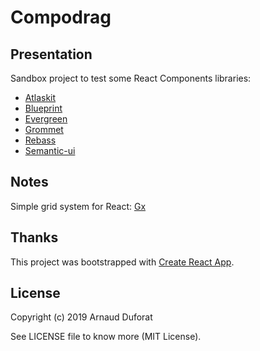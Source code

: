 # Compodrag

## Presentation

Sandbox project to test some React Components libraries:
* [Atlaskit](https://bitbucket.org/atlassian/atlaskit-mk-2)
* [Blueprint](https://github.com/palantir/blueprint)
* [Evergreen](https://github.com/segmentio/evergreen)
* [Grommet](https://github.com/grommet/grommet)
* [Rebass](https://github.com/rebassjs/rebass)
* [Semantic-ui](https://github.com/Semantic-Org/Semantic-UI)

## Notes

Simple grid system for React: [Gx](https://github.com/jxnblk/gx)

## Thanks

This project was bootstrapped with [Create React App](https://github.com/facebook/create-react-app).

## License

Copyright (c) 2019 Arnaud Duforat

See LICENSE file to know more (MIT License).

